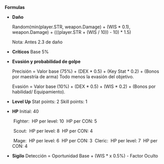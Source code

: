 **Formulas**

- **Daño**

  Random(min(player.STR, weapon.Damage) + (WIS * 0.1), weapon.Damage) + (((player.STR + (WIS / 10)) - 10) * 1.5)

  Nota: Antes 2.3 de daño

- **Críticos**
  Base 5%

- **Evasión y probabilidad de golpe**

  Precisión = Valor base (75%) + (DEX * 0.5) + (Key Stat * 0.2) + (Bonos por maestría de arma) Todo menos la evasión del objetivo.

  Evasión = Valor base (10%) + (DEX * 0.5) + (WIS * 0.2) + (Bonos por habilidad/ Equipamiento).
  
- **Level Up**
  Stat points: 2
  Skill points: 1
  
- **HP**
  Initial: 40

  ​	Fighter:
  ​		HP per level: 10
  ​		HP per CON: 5

  ​	Scout:
  ​		HP per level: 8
  ​		HP per CON: 4

  ​	Mage:
  ​		HP per level: 6
  ​		HP per CON: 3
  ​	Cleric:
  ​		HP per level: 7
  ​		HP per CON: 4
  
- **Sigilo**
  Detección = Oportunidad Base + (WIS * x 0.5%) - Factor Oculto
